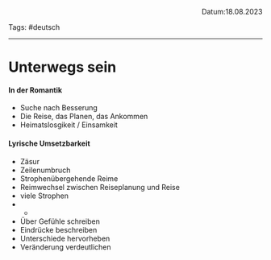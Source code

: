 <p align="right">Datum:18.08.2023</p>

Tags: #deutsch 

---

# Unterwegs sein
#### In der Romantik
- Suche nach Besserung
- Die Reise, das Planen, das Ankommen
- Heimatslosgikeit / Einsamkeit
#### Lyrische Umsetzbarkeit
- Zäsur
- Zeilenumbruch
- Strophenübergehende Reime
- Reimwechsel zwischen Reiseplanung und Reise
- viele Strophen
- -
- Über Gefühle schreiben
- Eindrücke beschreiben
- Unterschiede hervorheben
- Veränderung verdeutlichen